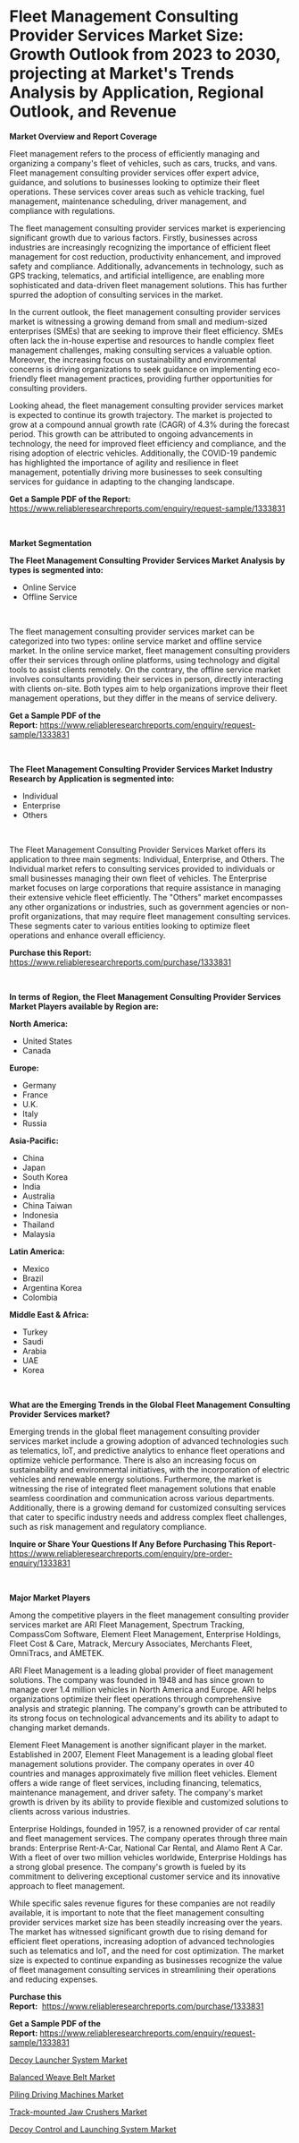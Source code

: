 <p><h1>Fleet Management Consulting Provider Services Market Size: Growth Outlook from 2023 to 2030, projecting at Market's Trends Analysis by Application, Regional Outlook, and Revenue</h1></p><p><strong>Market Overview and Report Coverage</strong></p>
<p><p>Fleet management refers to the process of efficiently managing and organizing a company's fleet of vehicles, such as cars, trucks, and vans. Fleet management consulting provider services offer expert advice, guidance, and solutions to businesses looking to optimize their fleet operations. These services cover areas such as vehicle tracking, fuel management, maintenance scheduling, driver management, and compliance with regulations.</p><p>The fleet management consulting provider services market is experiencing significant growth due to various factors. Firstly, businesses across industries are increasingly recognizing the importance of efficient fleet management for cost reduction, productivity enhancement, and improved safety and compliance. Additionally, advancements in technology, such as GPS tracking, telematics, and artificial intelligence, are enabling more sophisticated and data-driven fleet management solutions. This has further spurred the adoption of consulting services in the market.</p><p>In the current outlook, the fleet management consulting provider services market is witnessing a growing demand from small and medium-sized enterprises (SMEs) that are seeking to improve their fleet efficiency. SMEs often lack the in-house expertise and resources to handle complex fleet management challenges, making consulting services a valuable option. Moreover, the increasing focus on sustainability and environmental concerns is driving organizations to seek guidance on implementing eco-friendly fleet management practices, providing further opportunities for consulting providers.</p><p>Looking ahead, the fleet management consulting provider services market is expected to continue its growth trajectory. The market is projected to grow at a compound annual growth rate (CAGR) of 4.3% during the forecast period. This growth can be attributed to ongoing advancements in technology, the need for improved fleet efficiency and compliance, and the rising adoption of electric vehicles. Additionally, the COVID-19 pandemic has highlighted the importance of agility and resilience in fleet management, potentially driving more businesses to seek consulting services for guidance in adapting to the changing landscape.</p></p>
<p><strong>Get a Sample PDF of the Report:</strong> <a href="https://www.reliableresearchreports.com/enquiry/request-sample/1333831">https://www.reliableresearchreports.com/enquiry/request-sample/1333831</a></p>
<p>&nbsp;</p>
<p><strong>Market Segmentation</strong></p>
<p><strong>The Fleet Management Consulting Provider Services Market Analysis by types is segmented into:</strong></p>
<p><ul><li>Online Service</li><li>Offline Service</li></ul></p>
<p>&nbsp;</p>
<p><p>The fleet management consulting provider services market can be categorized into two types: online service market and offline service market. In the online service market, fleet management consulting providers offer their services through online platforms, using technology and digital tools to assist clients remotely. On the contrary, the offline service market involves consultants providing their services in person, directly interacting with clients on-site. Both types aim to help organizations improve their fleet management operations, but they differ in the means of service delivery.</p></p>
<p><strong>Get a Sample PDF of the Report:</strong>&nbsp;<a href="https://www.reliableresearchreports.com/enquiry/request-sample/1333831">https://www.reliableresearchreports.com/enquiry/request-sample/1333831</a></p>
<p>&nbsp;</p>
<p><strong>The Fleet Management Consulting Provider Services Market Industry Research by Application is segmented into:</strong></p>
<p><ul><li>Individual</li><li>Enterprise</li><li>Others</li></ul></p>
<p>&nbsp;</p>
<p><p>The Fleet Management Consulting Provider Services Market offers its application to three main segments: Individual, Enterprise, and Others. The Individual market refers to consulting services provided to individuals or small businesses managing their own fleet of vehicles. The Enterprise market focuses on large corporations that require assistance in managing their extensive vehicle fleet efficiently. The "Others" market encompasses any other organizations or industries, such as government agencies or non-profit organizations, that may require fleet management consulting services. These segments cater to various entities looking to optimize fleet operations and enhance overall efficiency.</p></p>
<p><strong>Purchase this Report:</strong>&nbsp; <a href="https://www.reliableresearchreports.com/purchase/1333831">https://www.reliableresearchreports.com/purchase/1333831</a></p>
<p>&nbsp;</p>
<p><strong>In terms of Region, the Fleet Management Consulting Provider Services Market Players available by Region are:</strong></p>
<p>
    <p> <strong> North America: </strong>
        <ul>
            <li>United States</li>
            <li>Canada</li>
        </ul>
        </p> 
    <p> <strong> Europe: </strong>
        <ul>
            <li>Germany</li>
            <li>France</li>
            <li>U.K.</li>
            <li>Italy</li>
            <li>Russia</li>
        </ul>
        </p> 
    <p> <strong> Asia-Pacific: </strong>
        <ul>
            <li>China</li>
            <li>Japan</li>
            <li>South Korea</li>
            <li>India</li>
            <li>Australia</li>
            <li>China Taiwan</li>
            <li>Indonesia</li>
            <li>Thailand</li>
            <li>Malaysia</li>
        </ul>
        </p> 
    <p> <strong> Latin America: </strong>
        <ul>
            <li>Mexico</li>
            <li>Brazil</li>
            <li>Argentina Korea</li>
            <li>Colombia</li>
        </ul>
        </p> 
    <p> <strong> Middle East & Africa: </strong>
        <ul>
            <li>Turkey</li>
            <li>Saudi</li>
            <li>Arabia</li>
            <li>UAE</li>
            <li>Korea</li>
        </ul>
    </p>
    </p>
<p>&nbsp;</p>
<p><strong>What are the Emerging Trends in the Global Fleet Management Consulting Provider Services market?</strong></p>
<p><p>Emerging trends in the global fleet management consulting provider services market include a growing adoption of advanced technologies such as telematics, IoT, and predictive analytics to enhance fleet operations and optimize vehicle performance. There is also an increasing focus on sustainability and environmental initiatives, with the incorporation of electric vehicles and renewable energy solutions. Furthermore, the market is witnessing the rise of integrated fleet management solutions that enable seamless coordination and communication across various departments. Additionally, there is a growing demand for customized consulting services that cater to specific industry needs and address complex fleet challenges, such as risk management and regulatory compliance.</p></p>
<p><strong>Inquire or Share Your Questions If Any Before Purchasing This Report</strong>- <a href="https://www.reliableresearchreports.com/enquiry/pre-order-enquiry/1333831">https://www.reliableresearchreports.com/enquiry/pre-order-enquiry/1333831</a></p>
<p>&nbsp;</p>
<p><strong>Major Market Players</strong></p>
<p><p>Among the competitive players in the fleet management consulting provider services market are ARI Fleet Management, Spectrum Tracking, CompassCom Software, Element Fleet Management, Enterprise Holdings, Fleet Cost & Care, Matrack, Mercury Associates, Merchants Fleet, OmniTracs, and AMETEK.</p><p>ARI Fleet Management is a leading global provider of fleet management solutions. The company was founded in 1948 and has since grown to manage over 1.4 million vehicles in North America and Europe. ARI helps organizations optimize their fleet operations through comprehensive analysis and strategic planning. The company's growth can be attributed to its strong focus on technological advancements and its ability to adapt to changing market demands.</p><p>Element Fleet Management is another significant player in the market. Established in 2007, Element Fleet Management is a leading global fleet management solutions provider. The company operates in over 40 countries and manages approximately five million fleet vehicles. Element offers a wide range of fleet services, including financing, telematics, maintenance management, and driver safety. The company's market growth is driven by its ability to provide flexible and customized solutions to clients across various industries.</p><p>Enterprise Holdings, founded in 1957, is a renowned provider of car rental and fleet management services. The company operates through three main brands: Enterprise Rent-A-Car, National Car Rental, and Alamo Rent A Car. With a fleet of over two million vehicles worldwide, Enterprise Holdings has a strong global presence. The company's growth is fueled by its commitment to delivering exceptional customer service and its innovative approach to fleet management.</p><p>While specific sales revenue figures for these companies are not readily available, it is important to note that the fleet management consulting provider services market size has been steadily increasing over the years. The market has witnessed significant growth due to rising demand for efficient fleet operations, increasing adoption of advanced technologies such as telematics and IoT, and the need for cost optimization. The market size is expected to continue expanding as businesses recognize the value of fleet management consulting services in streamlining their operations and reducing expenses.</p></p>
<p><strong>Purchase this Report:</strong>&nbsp;&nbsp;<a href="https://www.reliableresearchreports.com/purchase/1333831">https://www.reliableresearchreports.com/purchase/1333831</a></p>
<p></p>
<p><strong>Get a Sample PDF of the Report:</strong>&nbsp;<a href="https://www.reliableresearchreports.com/enquiry/request-sample/1333831">https://www.reliableresearchreports.com/enquiry/request-sample/1333831</a></p>
<p><p><a href="https://www.linkedin.com/pulse/decoy-launcher-system-market-insights-players-forecast-till-2030-9epmf/">Decoy Launcher System Market</a></p><p><a href="https://medium.com/@russpollich/balanced-weave-belt-market-size-growth-forecast-2023-2030-3f0b1d06dcd2">Balanced Weave Belt Market</a></p><p><a href="https://github.com/provorikovar/Market-Research-Report-List-1/blob/main/piling-driving-machines-market.md">Piling Driving Machines Market</a></p><p><a href="https://github.com/aliciawhite5576/Market-Research-Report-List-1/blob/main/track-mounted-jaw-crushers-market.md">Track-mounted Jaw Crushers Market</a></p><p><a href="https://www.linkedin.com/pulse/decoy-control-launching-system-market-research-report-unlocks-analysis-jcipf/">Decoy Control and Launching System Market</a></p></p>